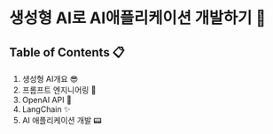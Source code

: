 # 생성형 AI로 AI애플리케이션 개발하기 🚀

## Table of Contents 📋
1. 생성형 AI개요 😎
2. 프롬프트 엔지니어링 🤖
3. OpenAI API 🔑
4. LangChain ✨
5. AI 애플리케이션 개발 📟
